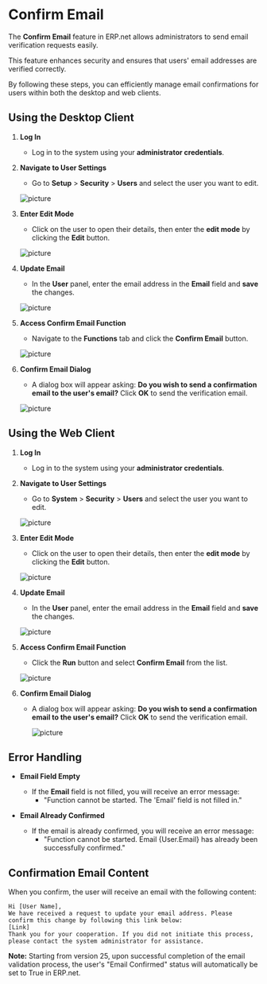 # Confirm Email

The **Confirm Email** feature in ERP.net allows administrators to send email verification requests easily. 

This feature enhances security and ensures that users' email addresses are verified correctly. 

By following these steps, you can efficiently manage email confirmations for users within both the desktop and web clients.

## Using the Desktop Client

1. **Log In**
   - Log in to the system using your **administrator credentials**.

2. **Navigate to User Settings**
   - Go to **Setup** > **Security** > **Users** and select the user you want to edit.
  
   ![picture](pictures/Email_Desctop_nav_17_07.png)

3. **Enter Edit Mode**
   - Click on the user to open their details, then enter the **edit mode** by clicking the **Edit** button.
  
   ![picture](pictures/Email_Desctop_edit_17_07.png)

4. **Update Email**
   - In the **User** panel, enter the email address in the **Email** field and **save** the changes.
  
   ![picture](pictures/Email_Desctop_email_change_17_07.png)

5. **Access Confirm Email Function**
   - Navigate to the **Functions** tab and click the **Confirm Email** button.
  
   ![picture](pictures/Email_Desctop_confirm_17_07.png)

6. **Confirm Email Dialog**
   - A dialog box will appear asking: **Do you wish to send a confirmation email to the user's email?** Click **OK** to send the verification email.
  
   ![picture](pictures/Email_Desctop_Confirm_edit_17_07.png)

## Using the Web Client

1. **Log In**
   - Log in to the system using your **administrator credentials**.

2. **Navigate to User Settings**
   - Go to **System** > **Security** > **Users** and select the user you want to edit.
  
   ![picture](pictures/Email_Web_nav_17_07.png)

3. **Enter Edit Mode**
   - Click on the user to open their details, then enter the **edit mode** by clicking the **Edit** button.
  
   ![picture](pictures/Email_Web_edit_17_07.png)

4. **Update Email**
   - In the **User** panel, enter the email address in the **Email** field and **save** the changes.
  
   ![picture](pictures/Email_Web_email_change_17_07.png)

5. **Access Confirm Email Function**
   - Click the **Run** button and select **Confirm Email** from the list.
  
   ![picture](pictures/Email_Web_confirm_17_07.png)

6. **Confirm Email Dialog**
   - A dialog box will appear asking: **Do you wish to send a confirmation email to the user's email?** Click **OK** to send the verification email.
  
     ![picture](pictures/Email_Web_Confirm_edit_17_07.png)

## Error Handling

- **Email Field Empty**
  - If the **Email** field is not filled, you will receive an error message:
    - "Function cannot be started. The 'Email' field is not filled in."

- **Email Already Confirmed**
  - If the email is already confirmed, you will receive an error message:
    - "Function cannot be started. Email {User.Email} has already been successfully confirmed."

## Confirmation Email Content

When you confirm, the user will receive an email with the following content:

  ```
  Hi [User Name],
  We have received a request to update your email address. Please confirm this change by following this link below:
  [Link]
  Thank you for your cooperation. If you did not initiate this process, please contact the system administrator for assistance.
  ```

**Note:** Starting from version 25, upon successful completion of the email validation process, the user's "Email Confirmed" status will automatically be set to True in ERP.net.
